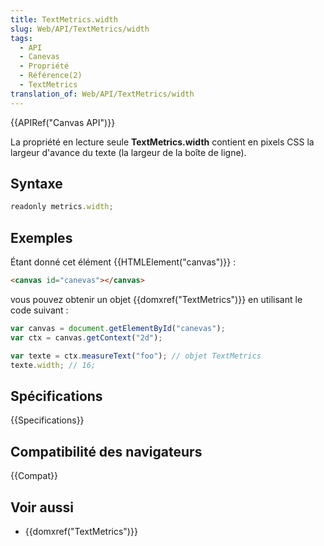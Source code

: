 ```yaml
---
title: TextMetrics.width
slug: Web/API/TextMetrics/width
tags:
  - API
  - Canevas
  - Propriété
  - Référence(2)
  - TextMetrics
translation_of: Web/API/TextMetrics/width
---
```

{{APIRef("Canvas API")}}

La propriété en lecture seule **TextMetrics.width** contient en pixels CSS la largeur d'avance du texte (la largeur de la boîte de ligne).

## Syntaxe

```js
readonly metrics.width;
```

## Exemples

Étant donné cet élément {{HTMLElement("canvas")}} :

```html
<canvas id="canevas"></canvas>
```

vous pouvez obtenir un objet {{domxref("TextMetrics")}} en utilisant le code suivant :

```js
var canvas = document.getElementById("canevas");
var ctx = canvas.getContext("2d");

var texte = ctx.measureText("foo"); // objet TextMetrics
texte.width; // 16;
```

## Spécifications

{{Specifications}}

## Compatibilité des navigateurs

{{Compat}}

## Voir aussi

- {{domxref("TextMetrics")}}

